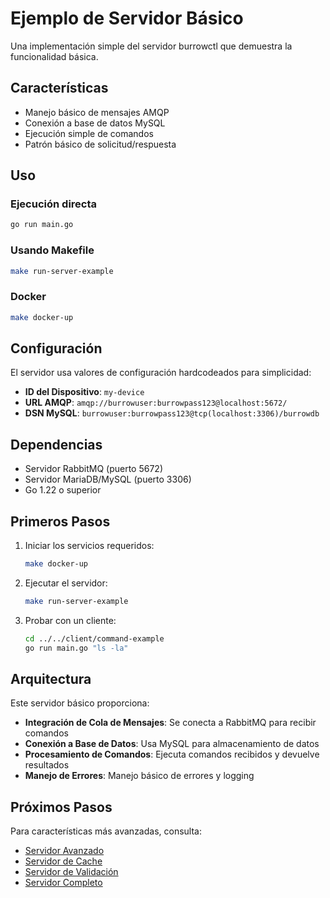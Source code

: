 # Ejemplo de Servidor Básico

Una implementación simple del servidor burrowctl que demuestra la funcionalidad básica.

## Características

- Manejo básico de mensajes AMQP
- Conexión a base de datos MySQL
- Ejecución simple de comandos
- Patrón básico de solicitud/respuesta

## Uso

### Ejecución directa
```bash
go run main.go
```

### Usando Makefile
```bash
make run-server-example
```

### Docker
```bash
make docker-up
```

## Configuración

El servidor usa valores de configuración hardcodeados para simplicidad:

- **ID del Dispositivo**: `my-device`
- **URL AMQP**: `amqp://burrowuser:burrowpass123@localhost:5672/`
- **DSN MySQL**: `burrowuser:burrowpass123@tcp(localhost:3306)/burrowdb`

## Dependencias

- Servidor RabbitMQ (puerto 5672)
- Servidor MariaDB/MySQL (puerto 3306)
- Go 1.22 o superior

## Primeros Pasos

1. Iniciar los servicios requeridos:
   ```bash
   make docker-up
   ```

2. Ejecutar el servidor:
   ```bash
   make run-server-example
   ```

3. Probar con un cliente:
   ```bash
   cd ../../client/command-example
   go run main.go "ls -la"
   ```

## Arquitectura

Este servidor básico proporciona:

- **Integración de Cola de Mensajes**: Se conecta a RabbitMQ para recibir comandos
- **Conexión a Base de Datos**: Usa MySQL para almacenamiento de datos
- **Procesamiento de Comandos**: Ejecuta comandos recibidos y devuelve resultados
- **Manejo de Errores**: Manejo básico de errores y logging

## Próximos Pasos

Para características más avanzadas, consulta:
- [Servidor Avanzado](../advanced/README.es.md)
- [Servidor de Cache](../advanced/cache-server/README.es.md)
- [Servidor de Validación](../advanced/validation-server/README.es.md)
- [Servidor Completo](../advanced/full-featured-server/README.es.md)